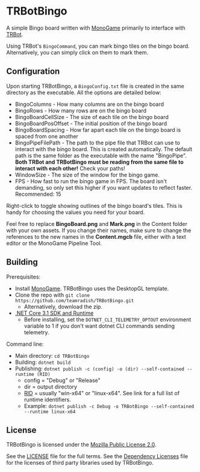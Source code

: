 # TRBotBingo
A simple Bingo board written with [MonoGame](https://github.com/MonoGame/MonoGame) primarily to interface with [TRBot](https://github.com/teamradish/TRTwitchPlaysBot). 

Using TRBot's `BingoCommand`, you can mark bingo tiles on the bingo board. Alternatively, you can simply click on them to mark them.

## Configuration
Upon starting TRBotBingo, a `BingoConfig.txt` file is created in the same directory as the executable. All the options are detailed below:

* BingoColumns - How many columns are on the bingo board
* BingoRows - How many rows are on the bingo board
* BingoBoardCellSize - The size of each tile on the bingo board
* BingoBoardPosOffset - The initial position of the bingo board
* BingoBoardSpacing - How far apart each tile on the bingo board is spaced from one another
* BingoPipeFilePath - The path to the pipe file that TRBot can use to interact with the bingo board. This is created automatically. The default path is the same folder as the executable with the name "BingoPipe". **Both TRBot and TRBotBingo must be reading from the same file to interact with each other!** Check your paths!
* WindowSize - The size of the window for the bingo game.
* FPS - How fast to run the bingo game in FPS. The board isn't demanding, so only set this higher if you want updates to reflect faster. Recommended: 15

Right-click to toggle showing outlines of the bingo board's tiles. This is handy for choosing the values you need for your board.

Feel free to replace **BingoBoard.png** and **Mark.png** in the Content folder with your own assets. If you change their names, make sure to change the references to the new names in the **Content.mgcb** file, either with a text editor or the MonoGame Pipeline Tool.

## Building
Prerequisites:
* Install [MonoGame](https://github.com/MonoGame/MonoGame). TRBotBingo uses the DesktopGL template.
* Clone the repo with `git clone https://github.com/teamradish/TRBotBingo.git`
  * Alternatively, download the zip.
* [.NET Core 3.1 SDK and Runtime](https://dotnet.microsoft.com/download/dotnet-core)
  * Before installing, set the `DOTNET_CLI_TELEMETRY_OPTOUT` environment variable to 1 if you don't want dotnet CLI commands sending telemetry.

Command line:
* Main directory: `cd TRBotBingo`
* Building: `dotnet build`
* Publishing: `dotnet publish -c (config) -o (dir) --self-contained --runtime (RID)`
  * config = "Debug" or "Release"
  * dir = output directory
  * [RID](https://github.com/dotnet/runtime/blob/master/src/libraries/pkg/Microsoft.NETCore.Platforms/runtime.json) = usually "win-x64" or "linux-x64". See link for a full list of runtime identifiers.
  * Example: `dotnet publish -c Debug -o TRBotBingo --self-contained --runtime linux-x64`

## License
TRBotBingo is licensed under the [Mozilla Public License 2.0](https://www.mozilla.org/en-US/MPL/2.0/).

See the [LICENSE](https://github.com/teamradish/TRBotBingo/blob/master/LICENSE) file for the full terms. See the [Dependency Licenses](https://github.com/teamradish/TRBotBingo/blob/master/Dependency%20Licenses) file for the licenses of third party libraries used by TRBotBingo.
